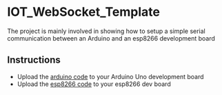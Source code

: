 # IOT_WebSocket_Template
The project is mainly involved in showing how to setup a simple serial communication between an Arduino and an esp8266 development board

## Instructions
- Upload the [arduino code](ArduinoCode/ArduinoCode.ino) to your Arduino Uno development board
- Upload the [esp8266 code](esp8266Code/esp8266Code.ino) to your esp8266 dev board
